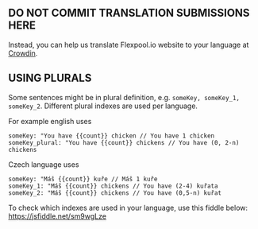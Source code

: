 ## DO NOT COMMIT TRANSLATION SUBMISSIONS HERE

Instead, you can help us translate Flexpool.io website to your language at [Crowdin](https://crowdin.com/project/flexpoolio-website).

## USING PLURALS

Some sentences might be in plural definition, e.g. `someKey, someKey_1, someKey_2`. Different plural indexes are used per language.

For example english uses

```
someKey: "You have {{count}} chicken // You have 1 chicken
someKey_plural: "You have {{count}} chickens // You have (0, 2-n) chickens
```

Czech language uses

```
someKey: "Máš {{count}} kuře // Máš 1 kuře
someKey_1: "Máš {{count}} chickens // You have (2-4) kuřata
someKey_2: "Máš {{count}} chickens // You have (0,5-n) kuřat
```

To check which indexes are used in your language, use this fiddle below:
https://jsfiddle.net/sm9wgLze
